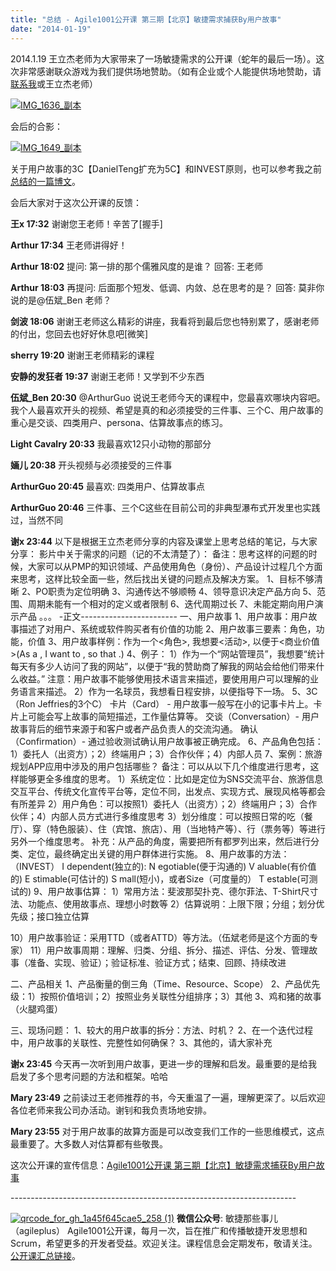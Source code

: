 ```yaml
---
title: "总结 - Agile1001公开课 第三期【北京】敏捷需求捕获By用户故事"
date: "2014-01-19"
---
```


2014.1.19 王立杰老师为大家带来了一场敏捷需求的公开课（蛇年的最后一场）。这次非常感谢联众游戏为我们提供场地赞助。（如有企业或个人能提供场地赞助，请[联系我](https://bobjiang.com/about_bob_jiang/)或王立杰老师）

[![IMG_1636_副本](/wp-content/uploads/2014/01/IMG_1636_副本-296x300.jpg)](/wp-content/uploads/2014/01/IMG_1636_副本.jpg)

会后的合影：

[![IMG_1649_副本](/wp-content/uploads/2014/01/IMG_1649_副本-300x187.jpg)](/wp-content/uploads/2014/01/IMG_1649_副本.jpg)

关于用户故事的3C【DanielTeng扩充为5C】和INVEST原则，也可以参考我之前[总结的一篇博文](https://bobjiang.com/2013/11/24/product_backlog_user_story/)。

会后大家对于这次公开课的反馈：

**王x 17:32** 谢谢您王老师！辛苦了\[握手\]

**Arthur 17:34** 王老师讲得好！

**Arthur 18:02** 提问: 第一排的那个儒雅风度的是谁？ 回答: 王老师

**Arthur 18:03** 再提问: 后面那个短发、低调、内敛、总在思考的是？ 回答: 莫非你说的是@伍斌\_Ben 老师？

**剑波 18:06** 谢谢王老师这么精彩的讲座，我看将到最后您也特别累了，感谢老师的付出，您回去也好好休息吧\[微笑\]

**sherry 19:20** 谢谢王老师精彩的课程

**安静的发狂者 19:37** 谢谢王老师！又学到不少东西

**伍斌\_Ben 20:30** @ArthurGuo 说说王老师今天的课程中，您最喜欢哪块内容吧。我个人最喜欢开头的视频、希望是真的和必须接受的三件事、三个C、用户故事的重心是交谈、四类用户、persona、估算故事点的练习。

**Light Cavalry 20:33** 我最喜欢12只小动物的那部分

**婳儿 20:38** 开头视频与必须接受的三件事

**ArthurGuo 20:45** 最喜欢: 四类用户、估算故事点

**ArthurGuo 20:46** 三件事、三个C这些在目前公司的非典型瀑布式开发里也实践过，当然不同

**谢x 23:44** 以下是根据王立杰老师分享的内容及课堂上思考总结的笔记，与大家分享： 影片中关于需求的问题（记的不太清楚了）： 备注：思考这样的问题的时候，大家可以从PMP的知识领域、产品使用角色（身份）、产品设计过程几个方面来思考，这样比较全面一些，然后找出关键的问题点及解决方案。 1、目标不够清晰 2、PO职责为定位明确 3、沟通传达不够顺畅 4、领导意识决定产品方向 5、范围、周期未能有一个相对的定义或者限制 6、迭代周期过长 7、未能定期向用户演示产品 。。。 -正文------------------------ 一、用户故事 1、用户故事：用户故事描述了对用户、系统或软件购买者有价值的功能 2、用户故事三要素：角色，功能，价值 3、用户故事样例：作为一个<角色>, 我想要<活动>, 以便于<商业价值>(As a <Role>, I want to <Activity>, so that <Business Value>.) 4、例子： 1）作为一个“网站管理员”，我想要“统计每天有多少人访问了我的网站”，以便于“我的赞助商了解我的网站会给他们带来什么收益。” 注意：用户故事不能够使用技术语言来描述，要使用用户可以理解的业务语言来描述。 2）作为一名球员，我想看日程安排，以便指导下一场。 5、3C（Ron Jeffries的3个C） 卡片（Card） - 用户故事一般写在小的记事卡片上。卡片上可能会写上故事的简短描述，工作量估算等。 交谈（Conversation）- 用户故事背后的细节来源于和客户或者产品负责人的交流沟通。 确认（Confirmation）- 通过验收测试确认用户故事被正确完成。 6、产品角色包括：1）委托人（出资方）；2）终端用户；3）合作伙伴；4）内部人员 7、案例：旅游规划APP应用中涉及的用户包括哪些？ 备注：可以从以下几个维度进行思考，这样能够更全多维度的思考。 1）系统定位：比如是定位为SNS交流平台、旅游信息交互平台、传统文化宣传平台等，定位不同，出发点、实现方式、展现风格等都会有所差异 2）用户角色：可以按照1）委托人（出资方）；2）终端用户；3）合作伙伴；4）内部人员方式进行多维度思考 3）划分维度：可以按照日常的吃（餐厅）、穿（特色服装）、住（宾馆、旅店）、用（当地特产等）、行（票务等）等进行另外一个维度思考。 补充：从产品的角度，需要把所有都罗列出来，然后进行分类、定位，最终确定出关键的用户群体进行实施。 8、用户故事的方法：（INVEST） I dependent(独立的): N egotiable(便于沟通的) V aluable(有价值的) E stimable(可估计的) S mall(短小)，或者Size（可度量的） T estable(可测试的) 9、用户故事估算： 1）常用方法：斐波那契扑克、德尔菲法、T-Shirt尺寸法、功能点、使用故事点、理想小时数等 2）估算说明：上限下限；分组；划分优先级；接口独立估算

10）用户故事验证：采用TTD（或者ATTD）等方法。（伍斌老师是这个方面的专家） 11）用户故事周期：理解、归类、分组、拆分、描述、评估、分发、管理故事（准备、实现、验证）；验证标准、验证方式；结束、回顾、持续改进

二、产品相关 1、产品衡量的倒三角（Time、Resource、Scope） 2、产品优先级：1）按照价值培训；2）按照业务关联性分组排序；3）其他 3、鸡和猪的故事（火腿鸡蛋）

三、现场问题： 1、较大的用户故事的拆分：方法、时机？ 2、在一个迭代过程中，用户故事的关联性、完整性如何确保？ 3、其他的，请大家补充

**谢x 23:45** 今天再一次听到用户故事，更进一步的理解和启发。最重要的是给我启发了多个思考问题的方法和框架。哈哈

**Mary 23:49** 之前读过王老师推荐的书，今天重温了一遍，理解更深了。以后欢迎各位老师来我公司办活动。谢钊和我负责场地安排。

**Mary 23:55** 对于用户故事的故算方面是可以改变我们工作的一些思维模式，这点最重要了。大多数人对估算都有些敬畏。

这次公开课的宣传信息：[Agile1001公开课 第三期【北京】敏捷需求捕获By用户故事](https://bobjiang.com/2014/01/16/agile1001-requirement-user-story/)

\-----------------------------------------------------------------------

[![qrcode_for_gh_1a45f645cae5_258 (1)](/wp-content/uploads/2013/12/qrcode_for_gh_1a45f645cae5_258-1.jpg)](/wp-content/uploads/2013/12/qrcode_for_gh_1a45f645cae5_258-1.jpg) **微信公众号**: 敏捷那些事儿（agileplus） Agile1001公开课，每月一次，旨在推广和传播敏捷开发思想和Scrum，希望更多的开发者受益。欢迎关注。课程信息会定期发布，敬请关注。[公开课汇总链接](https://bobjiang.com/agile1001-open-course/)。
